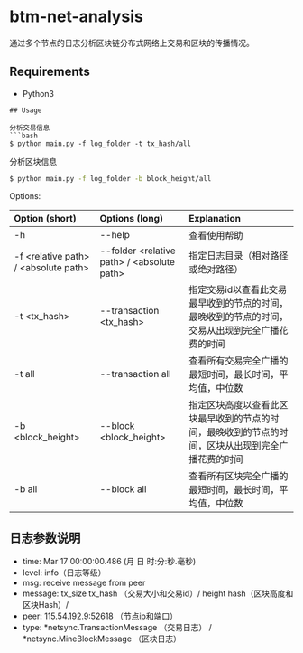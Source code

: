 # btm-net-analysis

通过多个节点的日志分析区块链分布式网络上交易和区块的传播情况。

## Requirements

* Python3  

```
## Usage

分析交易信息
```bash
$ python main.py -f log_folder -t tx_hash/all
```

分析区块信息
```bash
$ python main.py -f log_folder -b block_height/all
```

Options:

| Option (short) | Options (long) | Explanation |
| :------------- | :------------- |:-------------|
| -h | --help | 查看使用帮助 |
| -f \<relative path> / \<absolute path> | --folder \<relative path> / \<absolute path> | 指定日志目录（相对路径或绝对路径） |
| -t \<tx_hash\> | --transaction \<tx_hash\> | 指定交易id以查看此交易最早收到的节点的时间，最晚收到的节点的时间，交易从出现到完全广播花费的时间 |
| -t all | --transaction all | 查看所有交易完全广播的最短时间，最长时间，平均值，中位数 |
| -b \<block_height\> | --block \<block_height\> | 指定区块高度以查看此区块最早收到的节点的时间，最晚收到的节点的时间，区块从出现到完全广播花费的时间 |
| -b all | --block all | 查看所有区块完全广播的最短时间，最长时间，平均值，中位数 |



## 日志参数说明

* time: Mar 17 00:00:00.486 (月 日 时:分:秒.毫秒)
* level: info（日志等级）
* msg: receive message from peer
* message: tx_size tx_hash （交易大小和交易id）/ height hash（区块高度和区块Hash）/ 
* peer: 115.54.192.9:52618 （节点ip和端口）
* type:  *netsync.TransactionMessage （交易日志） / *netsync.MineBlockMessage （区块日志）